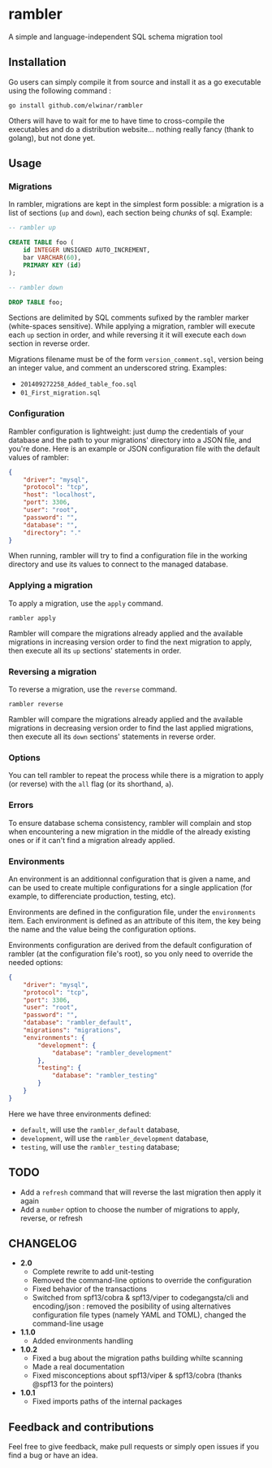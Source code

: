 # rambler

A simple and language-independent SQL schema migration tool

## Installation

Go users can simply compile it from source and install it as a go executable using the following command :

```
go install github.com/elwinar/rambler
```

Others will have to wait for me to have time to cross-compile the executables and do a distribution website… nothing really fancy (thank to golang), but not done yet.

## Usage

### Migrations

In rambler, migrations are kept in the simplest form possible: a migration is a list of sections (`up` and `down`), each section being *chunks* of sql. Example:

```sql
-- rambler up

CREATE TABLE foo (
	id INTEGER UNSIGNED AUTO_INCREMENT,
	bar VARCHAR(60),
	PRIMARY KEY (id)
);

-- rambler down

DROP TABLE foo;
```

Sections are delimited by SQL comments sufixed by the rambler marker (white-spaces sensitive). While applying a migration, rambler will execute each `up` section in order, and while reversing it it will execute each `down` section in reverse order.

Migrations filename must be of the form `version_comment.sql`, version being an integer value, and comment an underscored string. Examples:

* `201409272258_Added_table_foo.sql`
* `01_First_migration.sql`

### Configuration

Rambler configuration is lightweight: just dump the credentials of your database and the path to your migrations' directory into a JSON file, and you're done. Here is an example or JSON configuration file with the default values of rambler:

```json
{
	"driver": "mysql",
	"protocol": "tcp",
	"host": "localhost",
	"port": 3306,
	"user": "root",
	"password": "",
	"database": "",
	"directory": "."
}
```

When running, rambler will try to find a configuration file in the working directory and use its values to connect to the managed database.

### Applying a migration

To apply a migration, use the `apply` command.

```
rambler apply
```

Rambler will compare the migrations already applied and the available migrations in increasing version order to find the next migration to apply, then execute all its `up` sections' statements in order. 

### Reversing a migration

To reverse a migration, use the `reverse` command.

```
rambler reverse
```

Rambler will compare the migrations already applied and the available migrations in decreasing version order to find the last applied migrations, then execute all its `down` sections' statements in reverse order.

### Options

You can tell rambler to repeat the process while there is a migration to apply (or reverse) with the `all` flag (or its shorthand, `a`).

### Errors

To ensure database schema consistency, rambler will complain and stop when encountering a new migration in the middle of the already existing ones or if it can't find a migration already applied.

### Environments

An environment is an additionnal configuration that is given a name, and can be used to create multiple configurations for a single application (for example, to differenciate production, testing, etc).

Environments are defined in the configuration file, under the `environments` item. Each environment is defined as an attribute of this item, the key being the name and the value being the configuration options.

Environments configuration are derived from the default configuration of rambler (at the configuration file's root), so you only need to override the needed options:

```json
{
	"driver": "mysql",
	"protocol": "tcp",
	"port": 3306,
	"user": "root",
	"password": "",
	"database": "rambler_default",
	"migrations": "migrations",
	"environments": {
		"development": {
			"database": "rambler_development"
		},
		"testing": {
			"database": "rambler_testing"
		}
	}
}
```

Here we have three environments defined:
- `default`, will use the `rambler_default` database,
- `development`, will use the `rambler_development` database,
- `testing`, will use the `rambler_testing` database;

## TODO

* Add a `refresh` command that will reverse the last migration then apply it again
* Add a `number` option to choose the number of migrations to apply, reverse, or refresh

## CHANGELOG

- **2.0**
    - Complete rewrite to add unit-testing
    - Removed the command-line options to override the configuration
    - Fixed behavior of the transactions
    - Switched from spf13/cobra & spf13/viper to codegangsta/cli and encoding/json : removed the posibility of using alternatives configuration file types (namely YAML and TOML), changed the command-line usage
- **1.1.0**
    - Added environments handling
- **1.0.2**
    - Fixed a bug about the migration paths building whilte scanning
    - Made a real documentation
    - Fixed misconceptions about spf13/viper & spf13/cobra (thanks @spf13 for the pointers)
- **1.0.1**
    - Fixed imports paths of the internal packages

## Feedback and contributions

Feel free to give feedback, make pull requests or simply open issues if you find a bug or have an idea.
